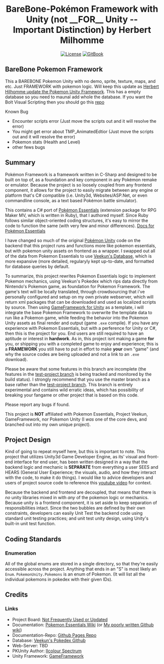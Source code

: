 <p align="center">
  <h1 align="center">BareBone-Pokémon Framework with Unity (not __FOR__ Unity -- Important Distinction) by Herbert Milhomme</h1>
  <p align="center">
    <a href="https://opensource.org/licenses/BSD-3-Clause"><img alt="License" src="https://img.shields.io/badge/license-New%20BSD-blue.svg"/></a>
    <a href="https://herbertmilhomme.github.io/PokemonUnity/"><img alt="GitBook" src="https://img.shields.io/badge/view%20docs%20on-gitbook-blue.svg"/></a>
  </p>
</p>

## BareBone Pokemon Framework

This a BAREBONE Pokemon Unity with no demo, sprite, texture, maps, and etc. Just FRAMEWORK with pokemon logic. Will keep this update as [Herbert Hilhomme update the Pokemon Unity Framework](https://github.com/herbertmilhomme/PokemonUnity). This has a empty database so you need to maunal add whole the database.
If you want the Bolt Visual Scripting then you should go this [repo](https://github.com/MyzTyn/BareBone-PokemonUnity_Bolt)

Known Bug
* Encounter scripts error (Just move the scripts out and it will resolve the error)
* You might get error about TMP_AnimatedEdtior (Just move the scripts out and it will resolve the error)
* Pokemon stats (Health and Level)
* other fews bugs


## Summary 
 
Pokémon Framework is a framework written in C-Sharp and designed to be built on top of, as a foundation and key component in any Pokémon remake or emulator. Because the project is so loosely coupled from any frontend component, it allows for the project to easily migrate between any engine or platform that's C# compatible (i.e. Unity3d, Websites/ASP.Net, or even commandline console, as a text based Pokémon battle simulator).

This contains a C# port of [Pokémon Essentials](https://github.com/griest024/essentials-sample-project) (extension package for RPG Maker MV, which is written in Ruby), that I authored myself. Since Ruby follows similar object-oriented coding structures, it's easy to mirror the code to function the same (with very few and minor differences). [Docs for Pokémon Essentials](https://essentialsdocs.fandom.com/wiki/Essentials_Docs_Wiki)

I have changed so much of the original [Pokémon Unity](https://github.com/PokemonUnity/PokemonUnity) code on the backend that this project runs and functions more like pokemon essentials, but with pokemon unity assets on frontend as a wrapper. I swapped out all of the data from Pokemon Essentials to use [Veekun's Database](https://github.com/veekun/pokedex), which is more expansive (more detailed, regularyly kept up-to-date, and formatted for database queries by default.

To summarize, this project rewrites Pokemon Essentials logic to implement Pokemon mechanics, using Veekun's Pokedex which rips data directly from Nintendo's Pokemon game, as foundation for Pokemon Framework. The game's text will be locally translated, through crowdsourcing that i've personally configured and setup on my own private webserver, which will return xml packages that can be downloaded and used as localized scripts by source. Then using [GameFramework for Unity](https://github.com/EllanJiang/GameFramework) as a template, i will integrate the base Pokemon Framework to overwrite the template data to run like a Pokemon game, while feeding the behavior into the Pokemon Unity assets as final render and output (game `.exe` compile). If you have any experience with Pokemon Essentials, but with a perference for Unity or C#, then this is the project for you. End users are still required to have an aptitude or interest in **hardwork**. As in, this project isnt making a game __for__ you, or shipping you with a completed game to enjoy and experience; this is a **FRAMEWORK** you still have to put in effort to make __your__ own "game" (and why the source codes are being uploaded and not a link to an `.exe` download).

Please be aware that some features in this branch are incomplete (the features in the [test-project branch](https://github.com/herbertmilhomme/PokemonUnity/tree/TestProject) is being tracked and monitored by the build status). I strongly recommend that you use the master branch as a base rather than the [test-project branch](https://github.com/herbertmilhomme/PokemonUnity/tree/TestProject). This branch is entirely experimental and contains wild erratic ideas, which has possibility of breaking your fangame or other project that is based on this code.

Please report any bugs if found.

This project is **NOT** affiliated with Pokemon Essentials, Project Veekun, GameFramework, nor Pokemon Unity (I _was_ one of the core devs, and branched out into my own unique project).

## Project Design 

Kind of going to repeat myself here, but this is important to note. This project that utilizes Unity3d Game Developer Engine, as its' visual and front-end interface for end user, has been written designed in a way that the backend logic and mechanic is **SEPARATE** from everything a user SEES and HEARS (General User Experience; the visuals, audio, and how they interact with the code, to make it do things). I would like to advice developers and users of project source code to reference this [youtube video](https://www.youtube.com/watch?v=OuZrhykVytg) for context.

Because the backend and frontend are decoupled, that means that there is _no_ unity libraries mixed in with _any_ of the pokemon logic or mechanics. Because unity is a frontend component, it is set aside to keep separation of responsibilities intact. Since the two bubbles are defined by their own constraints, developers can easily Unit Test the backend code using standard unit testing practices; and unit test unity design, using Unity's built-in unit test function.

## Coding Standards
### Enumeration

All of the global enums are stored in a single directory, so that they're easily accessible across the project.
Anything that ends in an "S" is most likely an `Enum`. `PokemonUnity.Pokemons` is an enum of Pokemon. (It will list all the individual pokemons in pokedex with their given IDs).

## Credits

### Links

* Project Board: [Not Frequently Used or Updated](https://github.com/herbertmilhomme/PokemonUnity/projects/1)
* Documentation: [Pokemon Essentials Wiki](http://pokemonessentials.wikia.com/wiki/Pok%C3%A9mon_Essentials_Wiki) (or [My poorly written Github wiki](https://herbertmilhomme.github.io/PokemonUnity/))
* Documentation-Repo: [Github Pages Repo](https://github.com/herbertmilhomme/PokemonUnity/tree/gh-pages)
* Database: [Veekun's Pokedex Github](https://github.com/veekun/pokedex)
* Web-Server: TBD
* PKUnity Author: [IIcolour Spectrum](https://www.reddit.com/user/IIcolour_Spectrum)
* Unity Framework: [GameFramework](https://github.com/EllanJiang/GameFramework)
